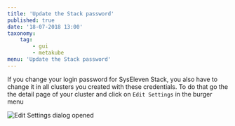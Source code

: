 ```yaml
---
title: 'Update the Stack password'
published: true
date: '18-07-2018 13:00'
taxonomy:
    tag:
        - gui
        - metakube
menu: 'Update the Stack password'
---
```


If you change your login password for SysEleven Stack, you also have to change it in all clusters you created with these credentials.
To do that go the the detail page of your cluster and click on `Edit Settings` in the burger menu

![Edit Settings dialog opened](image_edit-settings_01.png)
